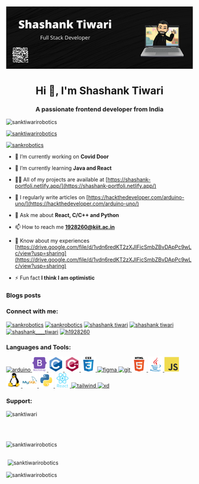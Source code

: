 ![Happy Christmas](ShashankTiwari.png)
<h1 align="center">Hi 👋, I'm Shashank Tiwari</h1>
<h3 align="center">A passionate frontend developer from India</h3>

<p align="left"> <img src="https://komarev.com/ghpvc/?username=sanktiwarirobotics&label=Profile%20views&color=0e75b6&style=flat" alt="sanktiwarirobotics" /> </p>

<p align="left"> <a href="https://github.com/ryo-ma/github-profile-trophy"><img src="https://github-profile-trophy.vercel.app/?username=sanktiwarirobotics" alt="sanktiwarirobotics" /></a> </p>

<p align="left"> <a href="https://twitter.com/sankrobotics" target="blank"><img src="https://img.shields.io/twitter/follow/sankrobotics?logo=twitter&style=for-the-badge" alt="sankrobotics" /></a> </p>

- 🔭 I’m currently working on **Covid Door**

- 🌱 I’m currently learning **Java and React**

- 👨‍💻 All of my projects are available at [https://shashank-portfoli.netlify.app/](https://shashank-portfoli.netlify.app/)

- 📝 I regularly write articles on [https://hackthedeveloper.com/arduino-uno/](https://hackthedeveloper.com/arduino-uno/)

- 💬 Ask me about **React, C/C++ and Python**

- 📫 How to reach me **1928260@kiit.ac.in**

- 📄 Know about my experiences [https://drive.google.com/file/d/1vdn6redKT2zXJIFicSmbZBvDApPc9wLc/view?usp=sharing](https://drive.google.com/file/d/1vdn6redKT2zXJIFicSmbZBvDApPc9wLc/view?usp=sharing)

- ⚡ Fun fact **I think I am optimistic**

### Blogs posts
<!-- BLOG-POST-LIST:START -->
<!-- BLOG-POST-LIST:END -->

<h3 align="left">Connect with me:</h3>
<p align="left">
<a href="https://dev.to/sankrobotics" target="blank"><img align="center" src="https://raw.githubusercontent.com/rahuldkjain/github-profile-readme-generator/master/src/images/icons/Social/devto.svg" alt="sankrobotics" height="30" width="40" /></a>
<a href="https://twitter.com/sankrobotics" target="blank"><img align="center" src="https://raw.githubusercontent.com/rahuldkjain/github-profile-readme-generator/master/src/images/icons/Social/twitter.svg" alt="sankrobotics" height="30" width="40" /></a>
<a href="https://linkedin.com/in/shashank tiwari" target="blank"><img align="center" src="https://raw.githubusercontent.com/rahuldkjain/github-profile-readme-generator/master/src/images/icons/Social/linked-in-alt.svg" alt="shashank tiwari" height="30" width="40" /></a>
<a href="https://fb.com/shashank tiwari" target="blank"><img align="center" src="https://raw.githubusercontent.com/rahuldkjain/github-profile-readme-generator/master/src/images/icons/Social/facebook.svg" alt="shashank tiwari" height="30" width="40" /></a>
<a href="https://instagram.com/shashank____tiwari" target="blank"><img align="center" src="https://raw.githubusercontent.com/rahuldkjain/github-profile-readme-generator/master/src/images/icons/Social/instagram.svg" alt="shashank____tiwari" height="30" width="40" /></a>
<a href="https://www.hackerrank.com/h1928260" target="blank"><img align="center" src="https://raw.githubusercontent.com/rahuldkjain/github-profile-readme-generator/master/src/images/icons/Social/hackerrank.svg" alt="h1928260" height="30" width="40" /></a>
</p>

<h3 align="left">Languages and Tools:</h3>
<p align="left"> <a href="https://www.arduino.cc/" target="_blank" rel="noreferrer"> <img src="https://cdn.worldvectorlogo.com/logos/arduino-1.svg" alt="arduino" width="40" height="40"/> </a> <a href="https://getbootstrap.com" target="_blank" rel="noreferrer"> <img src="https://raw.githubusercontent.com/devicons/devicon/master/icons/bootstrap/bootstrap-plain-wordmark.svg" alt="bootstrap" width="40" height="40"/> </a> <a href="https://www.cprogramming.com/" target="_blank" rel="noreferrer"> <img src="https://raw.githubusercontent.com/devicons/devicon/master/icons/c/c-original.svg" alt="c" width="40" height="40"/> </a> <a href="https://www.w3schools.com/cpp/" target="_blank" rel="noreferrer"> <img src="https://raw.githubusercontent.com/devicons/devicon/master/icons/cplusplus/cplusplus-original.svg" alt="cplusplus" width="40" height="40"/> </a> <a href="https://www.w3schools.com/css/" target="_blank" rel="noreferrer"> <img src="https://raw.githubusercontent.com/devicons/devicon/master/icons/css3/css3-original-wordmark.svg" alt="css3" width="40" height="40"/> </a> <a href="https://www.figma.com/" target="_blank" rel="noreferrer"> <img src="https://www.vectorlogo.zone/logos/figma/figma-icon.svg" alt="figma" width="40" height="40"/> </a> <a href="https://git-scm.com/" target="_blank" rel="noreferrer"> <img src="https://www.vectorlogo.zone/logos/git-scm/git-scm-icon.svg" alt="git" width="40" height="40"/> </a> <a href="https://www.w3.org/html/" target="_blank" rel="noreferrer"> <img src="https://raw.githubusercontent.com/devicons/devicon/master/icons/html5/html5-original-wordmark.svg" alt="html5" width="40" height="40"/> </a> <a href="https://www.java.com" target="_blank" rel="noreferrer"> <img src="https://raw.githubusercontent.com/devicons/devicon/master/icons/java/java-original.svg" alt="java" width="40" height="40"/> </a> <a href="https://developer.mozilla.org/en-US/docs/Web/JavaScript" target="_blank" rel="noreferrer"> <img src="https://raw.githubusercontent.com/devicons/devicon/master/icons/javascript/javascript-original.svg" alt="javascript" width="40" height="40"/> </a> <a href="https://www.linux.org/" target="_blank" rel="noreferrer"> <img src="https://raw.githubusercontent.com/devicons/devicon/master/icons/linux/linux-original.svg" alt="linux" width="40" height="40"/> </a> <a href="https://www.mysql.com/" target="_blank" rel="noreferrer"> <img src="https://raw.githubusercontent.com/devicons/devicon/master/icons/mysql/mysql-original-wordmark.svg" alt="mysql" width="40" height="40"/> </a> <a href="https://www.python.org" target="_blank" rel="noreferrer"> <img src="https://raw.githubusercontent.com/devicons/devicon/master/icons/python/python-original.svg" alt="python" width="40" height="40"/> </a> <a href="https://reactjs.org/" target="_blank" rel="noreferrer"> <img src="https://raw.githubusercontent.com/devicons/devicon/master/icons/react/react-original-wordmark.svg" alt="react" width="40" height="40"/> </a> <a href="https://tailwindcss.com/" target="_blank" rel="noreferrer"> <img src="https://www.vectorlogo.zone/logos/tailwindcss/tailwindcss-icon.svg" alt="tailwind" width="40" height="40"/> </a> <a href="https://www.adobe.com/products/xd.html" target="_blank" rel="noreferrer"> <img src="https://cdn.worldvectorlogo.com/logos/adobe-xd.svg" alt="xd" width="40" height="40"/> </a> </p>
<h3 align="left">Support:</h3>
<p><a href="https://www.buymeacoffee.com/sanktiwari"> <img align="left" src="https://cdn.buymeacoffee.com/buttons/v2/default-yellow.png" height="50" width="210" alt="sanktiwari" /></a></p><br><br>

<br>
<br>
<p><img align="left" src="https://github-readme-stats.vercel.app/api/top-langs?username=sanktiwarirobotics&show_icons=true&locale=en&layout=compact" alt="sanktiwarirobotics" /></p>

<br>
<br>

<p>&nbsp;<img align="center" src="https://github-readme-stats.vercel.app/api?username=sanktiwarirobotics&show_icons=true&locale=en" alt="sanktiwarirobotics" /></p>

<p><img align="center" src="https://github-readme-streak-stats.herokuapp.com/?user=sanktiwarirobotics&" alt="sanktiwarirobotics" /></p>
